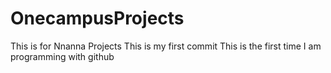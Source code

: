 # OnecampusProjects
This is for Nnanna Projects
This is my first commit
This is the first time I am programming with github

